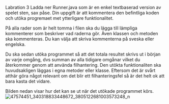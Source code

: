 Labration 3 Ladda ner Runner.java som är en enkel textbaserad version av spelet sten, sax påse. Din uppgift är att kommentera den befintliga koden och utöka progremaet met ytterligare funktionalitet.

 På alla rader som är helt tomma i filen ska du lägga till lämpliga kommenterer som beskriver vad raderna gör. Även klassen och metoden ska kommenteras. Du kan välja att skriva kommenterna på sveska eller engelska.

 Du ska sedan utöka programmet så att det totala resultet skrivs ut i början av varje omgång, dvs summan av alla tidigare omgånar vilket du återkommer genom att använda filhantering. Den utökta funktionaliten ska huvudsakligen läggas i egna metoder eller klasse. Eftersom det är svårt atthär göra något relevant om det blir ett filhanteringsfel så är det helt ok att bara kasta det vidare.
 
Bilden nedan visar hur det kan se ut när det utökade programmet körs.
![47574451_340318833448672_3805122681003573248_n](https://user-images.githubusercontent.com/14229623/49752463-bd967d00-fcb0-11e8-8148-273e8e69d347.jpg)
